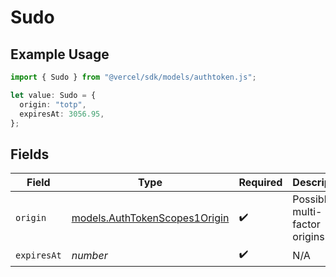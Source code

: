 # Sudo

## Example Usage

```typescript
import { Sudo } from "@vercel/sdk/models/authtoken.js";

let value: Sudo = {
  origin: "totp",
  expiresAt: 3056.95,
};
```

## Fields

| Field                                                                | Type                                                                 | Required                                                             | Description                                                          |
| -------------------------------------------------------------------- | -------------------------------------------------------------------- | -------------------------------------------------------------------- | -------------------------------------------------------------------- |
| `origin`                                                             | [models.AuthTokenScopes1Origin](../models/authtokenscopes1origin.md) | :heavy_check_mark:                                                   | Possible multi-factor origins                                        |
| `expiresAt`                                                          | *number*                                                             | :heavy_check_mark:                                                   | N/A                                                                  |